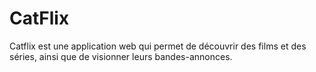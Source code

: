 # CatFlix
Catflix est une application web qui permet de découvrir des films et des séries, ainsi que de visionner leurs bandes-annonces.
